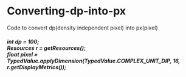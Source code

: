 # Converting-dp-into-px
Code to convert dp(density independent pixel) into px(pixel)

 <h5>int dp = 100;<br> 
 Resources r = getResources(); <br>
 float pixel = TypedValue.applyDimension(TypedValue.COMPLEX_UNIT_DIP, 16, r.getDisplayMetrics());</h5>
